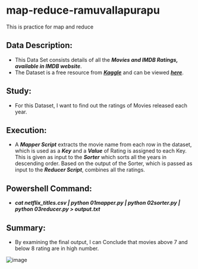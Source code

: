 # map-reduce-ramuvallapurapu
This is practice for map and reduce

## Data Description:
- This Data Set consists details of all the ***Movies and IMDB Ratings, available in IMDB website***.
- The Dataset is a free resource from ***[Kaggle](https://www.kaggle.com)*** and can be viewed ***[here](imdb_top_1000.csv)***.

## Study:
- For this Dataset, I want to find out the ratings of  Movies released each year.

## Execution:
- A ***Mapper Script*** extracts the movie name from each row in the dataset, which is used as a ***Key*** and a ***Value*** of Rating is assigned to each Key. This is given as input to the ***Sorter*** which sorts all the years in descending order. Based on the output of the Sorter, which is passed as input to the ***Reducer Script***, combines all the ratings.

## Powershell Command:
- ***cat netflix_titles.csv | python 01mapper.py | python 02sorter.py | python 03reducer.py > output.txt***

## Summary:
- By examining the final output, I can Conclude that movies above 7 and below 8 rating are in high number.


![image](https://user-images.githubusercontent.com/77760915/152479608-3157783a-aa90-41f6-b11e-c9a7889f1aa6.png)

